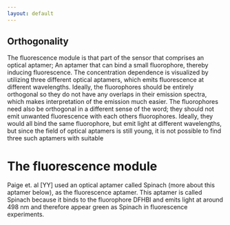 ```yaml
---
layout: default
---
```

## Orthogonality

The fluorescence module is that part of the sensor that comprises an optical aptamer; An aptamer that can bind a small fluorophore, thereby inducing fluorescence. The concentration dependence is visualized by utilizing three different optical aptamers, which emits fluorescence at different wavelengths. Ideally, the fluorophores should be entirely orthogonal so they do not have any overlaps in their emission spectra, which makes interpretation of the emission much easier. The fluorophores need also be orthogonal in a different sense of the word; they should not emit unwanted fluorescence with each others fluorophores. Ideally, they would all bind the same fluorophore, but emit light at different wavelengths, but since the field of optical aptamers is still young, it is not possible to find three such aptamers with suitable 

# The fluorescence module
Paige et. al [YY] used an optical aptamer called Spinach (more about this aptamer below), as the fluorescence aptamer. This aptamer is called Spinach because it binds to the fluorophore DFHBI and emits light at around 498 nm and therefore appear green as Spinach in fluorescence experiments. 